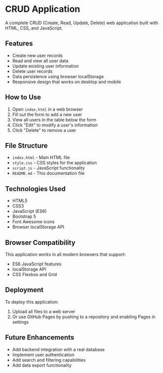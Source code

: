 # CRUD Application

A complete CRUD (Create, Read, Update, Delete) web application built with HTML, CSS, and JavaScript.

## Features

- Create new user records
- Read and view all user data
- Update existing user information
- Delete user records
- Data persistence using browser localStorage
- Responsive design that works on desktop and mobile

## How to Use

1. Open `index.html` in a web browser
2. Fill out the form to add a new user
3. View all users in the table below the form
4. Click "Edit" to modify a user's information
5. Click "Delete" to remove a user

## File Structure

- `index.html` - Main HTML file
- `style.css` - CSS styles for the application
- `script.js` - JavaScript functionality
- `README.md` - This documentation file

## Technologies Used

- HTML5
- CSS3
- JavaScript (ES6)
- Bootstrap 5
- Font Awesome icons
- Browser localStorage API

## Browser Compatibility

This application works in all modern browsers that support:
- ES6 JavaScript features
- localStorage API
- CSS Flexbox and Grid

## Deployment

To deploy this application:
1. Upload all files to a web server
2. Or use GitHub Pages by pushing to a repository and enabling Pages in settings

## Future Enhancements

- Add backend integration with a real database
- Implement user authentication
- Add search and filtering capabilities
- Add data export functionality